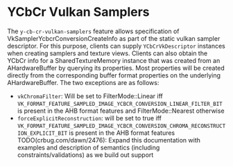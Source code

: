 # YCbCr Vulkan Samplers

The `y-cb-cr-vulkan-samplers` feature allows specification of VkSamplerYcbcrConversionCreateInfo as
part of the static vulkan sampler descriptor. For this purpose, clients
can supply `YCbCrVkDescriptor` instances when creating samplers and
texture views. Clients can also obtain the YCbCr info for a
SharedTextureMemory instance that was created from an AHardwareBuffer by
querying its properties. Most properties will be created directly from the
corresponding buffer format properties on the underlying AHardwareBuffer. The
two exceptions are as follows:

* `vkChromaFilter`: Will be set to FilterMode::Linear iff
  `VK_FORMAT_FEATURE_SAMPLED_IMAGE_YCBCR_CONVERSION_LINEAR_FILTER_BIT` is
  present in the AHB format features and FilterMode::Nearest otherwise
* `forceExplicitReconstruction`: will be set to true iff
  `VK_FORMAT_FEATURE_SAMPLED_IMAGE_YCBCR_CONVERSION_CHROMA_RECONSTRUCTION_EXPLICIT_BIT`
  is present in the AHB format features
TODO(crbug.com/dawn/2476): Expand this documentation with examples and
description of semantics (including constraints/validations) as we build out
support
